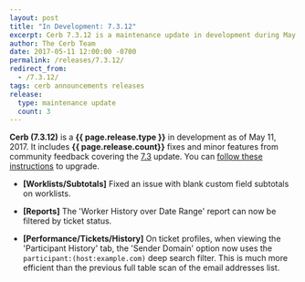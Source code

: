 ```yaml
---
layout: post
title: "In Development: 7.3.12"
excerpt: Cerb 7.3.12 is a maintenance update in development during May 2017 with 3 fixes and minor features from community feedback.
author: The Cerb Team
date: 2017-05-11 12:00:00 -0700
permalink: /releases/7.3.12/
redirect_from:
  - /7.3.12/
tags: cerb announcements releases
release:
  type: maintenance update
  count: 3
---
```


**Cerb (7.3.12)** is a **{{ page.release.type }}** in development as of May 11, 2017. It includes **{{ page.release.count}}** fixes and minor features from community feedback covering the [7.3](/releases/7.3/) update.  You can [follow these instructions](/docs/upgrading/) to upgrade.

* **[Worklists/Subtotals]** Fixed an issue with blank custom field subtotals on worklists.
 
* **[Reports]** The 'Worker History over Date Range' report can now be filtered by ticket status.

* **[Performance/Tickets/History]** On ticket profiles, when viewing the 'Participant History' tab, the 'Sender Domain' option now uses the `participant:(host:example.com)` deep search filter. This is much more efficient than the previous full table scan of the email addresses list.
